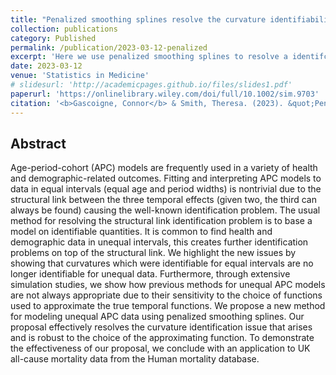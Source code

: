 ```yaml
---
title: "Penalized smoothing splines resolve the curvature identifiability problem in age-period-cohort models with unequal intervals"
collection: publications
category: Published
permalink: /publication/2023-03-12-penalized
excerpt: 'Here we use penalized smoothing splines to resolve a identifcation problem that arises in age-period-cohort models when data comes aggregated in non-uniform widths.'
date: 2023-03-12
venue: 'Statistics in Medicine'
# slidesurl: 'http://academicpages.github.io/files/slides1.pdf'
paperurl: 'https://onlinelibrary.wiley.com/doi/full/10.1002/sim.9703'
citation: '<b>Gascoigne, Connor</b> & Smith, Theresa. (2023). &quot;Penalized smoothing splines resolve the curvature identifiability problem in age-period-cohort models with unequal intervals.&quot; <i>Statistic in Medicine</i>. 42(12).'
---
```

  
## Abstract
  
Age-period-cohort (APC) models are frequently used in a variety of health and demographic-related outcomes. Fitting and interpreting APC models to data in equal intervals (equal age and period widths) is nontrivial due to the structural link between the three temporal effects (given two, the third can always be found) causing the well-known identification problem. The usual method for resolving the structural link identification problem is to base a model on identifiable quantities. It is common to find health and demographic data in unequal intervals, this creates further identification problems on top of the structural link. We highlight the new issues by showing that curvatures which were identifiable for equal intervals are no longer identifiable for unequal data. Furthermore, through extensive simulation studies, we show how previous methods for unequal APC models are not always appropriate due to their sensitivity to the choice of functions used to approximate the true temporal functions. We propose a new method for modeling unequal APC data using penalized smoothing splines. Our proposal effectively resolves the curvature identification issue that arises and is robust to the choice of the approximating function. To demonstrate the effectiveness of our proposal, we conclude with an application to UK all-cause mortality data from the Human mortality database.
